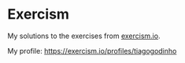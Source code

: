 # Exercism

My solutions to the exercises from [exercism.io](https://exercism.io).

My profile: https://exercism.io/profiles/tiagogodinho
